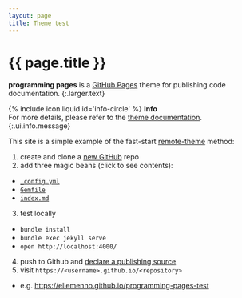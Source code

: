 ```yaml
---
layout: page
title: Theme test
---
```


# {{ page.title }}

**programming pages** is a [GitHub Pages][gh-pages] theme for publishing code documentation.
{:.larger.text}

<span>{% include icon.liquid id='info-circle' %} <b>Info</b></span><br> For more details, please refer to the [theme documentation][theme-docs].
{:.ui.info.message}

This site is a simple example of the fast-start [remote-theme][remote-theme] method:

1. create and clone a [new GitHub][new-repo] repo
2. add three magic beans (click to see contents):
  - [`_config.yml`][file-config]
  - [`Gemfile`][file-gemfile]
  - [`index.md`][file-index]
3. test locally
  - `bundle install`
  - `bundle exec jekyll serve`
  - `open http://localhost:4000/`
4. push to Github and [declare a publishing source][pub-source]
5. visit `https://<username>.github.io/<repository>`
  - e.g. <https://ellemenno.github.io/programming-pages-test>



[file-config]: https://raw.githubusercontent.com/ellemenno/programming-pages-test/master/_config.yml "Jekyll configuration for a remote theme site"
[file-gemfile]: https://raw.githubusercontent.com/ellemenno/programming-pages-test/master/Gemfile "Gemfile to use with Bundler to install and run locally"
[file-index]: https://raw.githubusercontent.com/ellemenno/programming-pages-test/master/index.md "site homepage source (markdown)"
[gh-pages]: https://pages.github.com/ "websites for you and your projects"
[new-repo]: https://github.com/new "create a new repository on GitHub"
[pub-source]: https://help.github.com/articles/configuring-a-publishing-source-for-github-pages/#enabling-github-pages-to-publish-your-site-from-master-or-gh-pages "enable GitHub Pages to publish your site from the master branch"
[remote-theme]: https://blog.github.com/2017-11-29-use-any-theme-with-github-pages/ "remote themes for GitHub pages"
[theme-docs]: https://pixeldroid.com/programming-pages/ "programming pages theme documentation"
